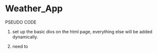 # Weather_App

PSEUDO CODE

1. set up the basic divs on the html page, everything else will be added dynamically. 

2. need to 